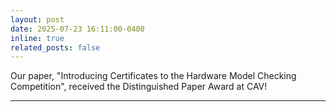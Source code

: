 ```yaml
---
layout: post
date: 2025-07-23 16:11:00-0400
inline: true
related_posts: false
---
```


Our paper, "Introducing Certificates to the Hardware Model Checking Competition", received the Distinguished Paper Award at CAV!

---


